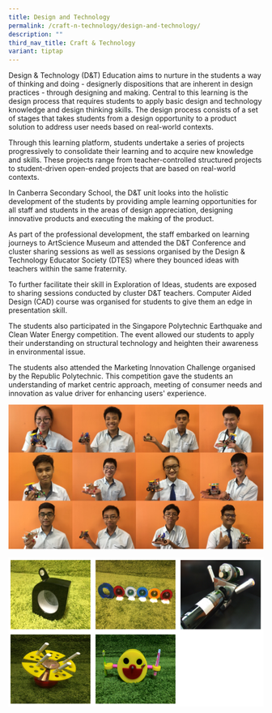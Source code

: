 ```yaml
---
title: Design and Technology
permalink: /craft-n-technology/design-and-technology/
description: ""
third_nav_title: Craft & Technology
variant: tiptap
---
```

<p>Design &amp; Technology (D&amp;T) Education aims to nurture in the students a way of thinking and doing - designerly dispositions that are inherent in design practices - through designing and making. Central to this learning is the design process that requires students to apply basic design and technology knowledge and design thinking skills. The design process consists of a set of stages that takes students from a design opportunity to a product solution to address user needs based on real-world contexts.</p>
<p>Through this learning platform, students undertake a series of projects progressively to consolidate their learning and to acquire new knowledge and skills. These projects range from teacher-controlled structured projects to student-driven open-ended projects that are based on real-world contexts.</p>
<p>In Canberra Secondary School, the D&amp;T unit looks into the holistic development of the students by providing ample learning opportunities for all staff and students in the areas of design appreciation, designing innovative products and executing the making of the product.</p>
<p>As part of the professional development, the staff embarked on learning journeys to ArtScience Museum and attended the D&amp;T Conference and cluster sharing sessions as well as sessions organised by the Design &amp; Technology Educator Society (DTES) where they bounced ideas with teachers within the same fraternity.</p>
<p>To further facilitate their skill in Exploration of Ideas, students are exposed to sharing sessions conducted by cluster D&amp;T teachers. Computer Aided Design (CAD) course was organised for students to give them an edge in presentation skill.</p>
<p>The students also participated in the Singapore Polytechnic Earthquake and Clean Water Energy competition. The event allowed our students to apply their understanding on structural technology and heighten their awareness in environmental issue.</p>
<p>The students also attended the Marketing Innovation Challenge organised by the Republic Polytechnic. This competition gave the students an understanding of market centric approach, meeting of consumer needs and innovation as value driver for enhancing users' experience.</p>

![](/images/dt-04.jpg)

![](/images/dt1.png)